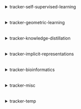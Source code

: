 
<details>
<summary>tracker-self-supervised-learning</summary>
<br>

| Repository Name                                                                         |
|:----------------------------------------------------------------------------------------|
| [Self-Supervised-Learning](https://github.com/SauravMaheshkar/Self-Supervised-Learning) |
| [SSL-Graphs](https://github.com/SauravMaheshkar/SSL-Graphs)                             |

</details>
<br>
<br>

<details>
<summary>tracker-geometric-learning</summary>
<br>

| Repository Name                                                                           |
|:------------------------------------------------------------------------------------------|
| [Graph-Property-Prediction](https://github.com/SauravMaheshkar/Graph-Property-Prediction) |
| [Link-Property-Prediction](https://github.com/SauravMaheshkar/Link-Property-Prediction)   |
| [Node-Property-Prediction](https://github.com/SauravMaheshkar/Node-Property-Prediction)   |
| [SSL-Graphs](https://github.com/SauravMaheshkar/SSL-Graphs)                               |

</details>
<br>
<br>

<details>
<summary>tracker-knowledge-distillation</summary>
<br>

| Repository Name                                                                     |
|:------------------------------------------------------------------------------------|
| [gMLP](https://github.com/SauravMaheshkar/gMLP)                                     |
| [Knowledge-Distillation](https://github.com/SauravMaheshkar/Knowledge-Distillation) |

</details>
<br>
<br>

<details>
<summary>tracker-implicit-representations</summary>
<br>

| Repository Name                                 |
|:------------------------------------------------|
| [NeRF](https://github.com/SauravMaheshkar/NeRF) |

</details>
<br>
<br>

<details>
<summary>tracker-bioinformatics</summary>
<br>

| Repository Name                                                                         |
|:----------------------------------------------------------------------------------------|
| [gMLP](https://github.com/SauravMaheshkar/gMLP)                                         |
| [Radiology-Classification](https://github.com/SauravMaheshkar/Radiology-Classification) |

</details>
<br>
<br>

<details>
<summary>tracker-misc</summary>
<br>

| Repository Name                                                                           |
|:------------------------------------------------------------------------------------------|
| [dotfiles](https://github.com/SauravMaheshkar/dotfiles)                                   |
| [kaggle](https://github.com/SauravMaheshkar/kaggle)                                       |
| [Personal-Notes](https://github.com/SauravMaheshkar/Personal-Notes)                       |
| [python-template](https://github.com/SauravMaheshkar/python-template)                     |
| [repos-tracker](https://github.com/SauravMaheshkar/repos-tracker)                         |
| [SauravMaheshkar](https://github.com/SauravMaheshkar/SauravMaheshkar)                     |
| [sauravmaheshkar.github.io](https://github.com/SauravMaheshkar/sauravmaheshkar.github.io) |

</details>
<br>
<br>

<details>
<summary>tracker-temp</summary>
<br>

| Repository Name                                                           |
|:--------------------------------------------------------------------------|
| [flax](https://github.com/SauravMaheshkar/flax)                           |
| [jaxopt](https://github.com/SauravMaheshkar/jaxopt)                       |
| [pytorch_geometric](https://github.com/SauravMaheshkar/pytorch_geometric) |

</details>
<br>
<br>
